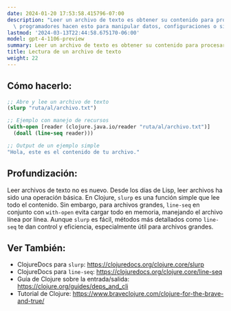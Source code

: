 ```yaml
---
date: 2024-01-20 17:53:58.415796-07:00
description: "Leer un archivo de texto es obtener su contenido para procesarlo. Los\
  \ programadores hacen esto para manipular datos, configuraciones o simplemente\u2026"
lastmod: '2024-03-13T22:44:58.675170-06:00'
model: gpt-4-1106-preview
summary: Leer un archivo de texto es obtener su contenido para procesarlo.
title: Lectura de un archivo de texto
weight: 22
---
```


## Cómo hacerlo:
```Clojure
;; Abre y lee un archivo de texto
(slurp "ruta/al/archivo.txt")

;; Ejemplo con manejo de recursos
(with-open [reader (clojure.java.io/reader "ruta/al/archivo.txt")]
  (doall (line-seq reader)))

;; Output de un ejemplo simple
"Hola, este es el contenido de tu archivo."
```

## Profundización:
Leer archivos de texto no es nuevo. Desde los días de Lisp, leer archivos ha sido una operación básica. En Clojure, `slurp` es una función simple que lee todo el contenido. Sin embargo, para archivos grandes, `line-seq` en conjunto con `with-open` evita cargar todo en memoria, manejando el archivo línea por línea. Aunque `slurp` es fácil, métodos más detallados como `line-seq` te dan control y eficiencia, especialmente útil para archivos grandes.

## Ver También:
- ClojureDocs para `slurp`: https://clojuredocs.org/clojure.core/slurp
- ClojureDocs para `line-seq`: https://clojuredocs.org/clojure.core/line-seq
- Guía de Clojure sobre la entrada/salida: https://clojure.org/guides/deps_and_cli
- Tutorial de Clojure: https://www.braveclojure.com/clojure-for-the-brave-and-true/
